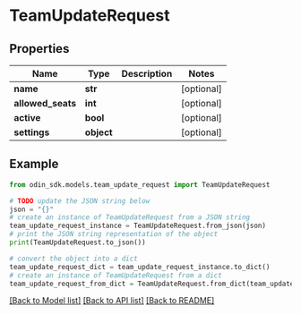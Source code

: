 # TeamUpdateRequest


## Properties

Name | Type | Description | Notes
------------ | ------------- | ------------- | -------------
**name** | **str** |  | [optional] 
**allowed_seats** | **int** |  | [optional] 
**active** | **bool** |  | [optional] 
**settings** | **object** |  | [optional] 

## Example

```python
from odin_sdk.models.team_update_request import TeamUpdateRequest

# TODO update the JSON string below
json = "{}"
# create an instance of TeamUpdateRequest from a JSON string
team_update_request_instance = TeamUpdateRequest.from_json(json)
# print the JSON string representation of the object
print(TeamUpdateRequest.to_json())

# convert the object into a dict
team_update_request_dict = team_update_request_instance.to_dict()
# create an instance of TeamUpdateRequest from a dict
team_update_request_from_dict = TeamUpdateRequest.from_dict(team_update_request_dict)
```
[[Back to Model list]](../README.md#documentation-for-models) [[Back to API list]](../README.md#documentation-for-api-endpoints) [[Back to README]](../README.md)


